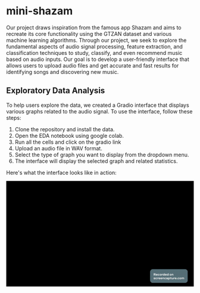 # mini-shazam
Our project draws inspiration from the famous app Shazam and aims to recreate its core functionality using the GTZAN dataset and various machine learning algorithms. Through our project, we seek to explore the fundamental aspects of audio signal processing, feature extraction, and classification techniques to study, classify, and even recommend music based on audio inputs. Our goal is to develop a user-friendly interface that allows users to upload audio files and get accurate and fast results for identifying songs and discovering new music.
## Exploratory Data Analysis

To help users explore the data, we created a Gradio interface that displays various graphs related to the audio signal. To use the interface, follow these steps:

1. Clone the repository and install the data.
2. Open the EDA notebook using google colab.
3. Run all the cells and click on the gradio link
4. Upload an audio file in WAV format.
5. Select the type of graph you want to display from the dropdown menu.
6. The interface will display the selected graph and related statistics.

Here's what the interface looks like in action:

![Gradio Interface](EDA.gif)
